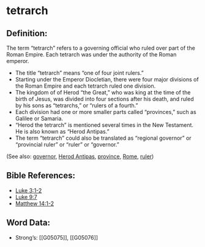# tetrarch

## Definition:

The term “tetrarch” refers to a governing official who ruled over part of the Roman Empire. Each tetrarch was under the authority of the Roman emperor.

* The title “tetrarch” means “one of four joint rulers.”
* Starting under the Emperor Diocletian, there were four major divisions of the Roman Empire and each tetrarch ruled one division.
* The kingdom of of Herod “the Great,” who was king at the time of the birth of Jesus, was divided into four sections after his death, and ruled by his sons as “tetrarchs,” or “rulers of a fourth.”
* Each division had one or more smaller parts called “provinces,” such as Galilee or Samaria.
* “Herod the tetrarch” is mentioned several times in the New Testament. He is also known as “Herod Antipas.”
* The term “tetrarch” could also be translated as “regional governor” or “provincial ruler” or “ruler” or “governor.”

(See also: [governor](../other/governor.md), [Herod Antipas](../names/herodantipas.md), [province](../other/province.md), [Rome](../names/rome.md), [ruler](../other/ruler.md))

## Bible References:

* [Luke 3:1-2](rc://en/tn/help/luk/03/01)
* [Luke 9:7](rc://en/tn/help/luk/09/07)
* [Matthew 14:1-2](rc://en/tn/help/mat/14/01)

## Word Data:

* Strong’s: [[G05075]], [[G05076]]
